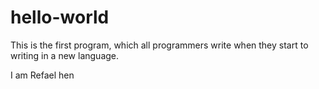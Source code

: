# hello-world
This is the first program, which all programmers write when they start to writing in a new language.

I am Refael hen
